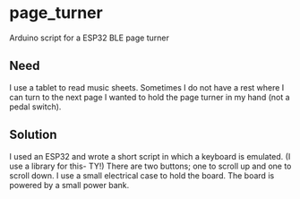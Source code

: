 # page_turner

Arduino script for a ESP32 BLE page turner

## Need

I use a tablet to read music sheets.
Sometimes I do not have a rest where I can turn to the next page
I wanted to hold the page turner in my hand (not a pedal switch).

## Solution

I used an ESP32 and wrote a short script in which a keyboard is emulated. (I use a library for this- TY!)
There are two buttons; one to scroll up and one to scroll down.
I use a small electrical case to hold the board.
The board is powered by a small power bank.
